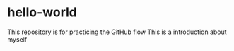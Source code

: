 # hello-world
This repository is for practicing the GitHub flow
This is a introduction about myself

